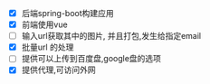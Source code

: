 - [x] 后端spring-boot构建应用
- [x] 前端使用vue
- [ ] 输入url获取其中的图片, 并且打包,发生给指定email
- [x] 批量url 的处理
- [ ] 提供可以上传到百度盘,google盘的选项
- [x] 提供代理,可访问外网
